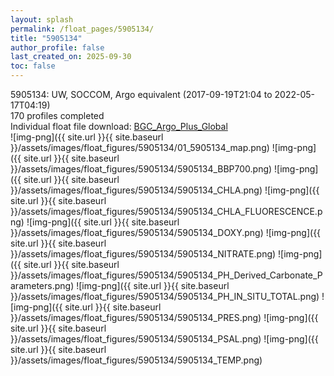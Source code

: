 ```yaml
---
layout: splash
permalink: /float_pages/5905134/
title: "5905134"
author_profile: false
last_created_on: 2025-09-30
toc: false
---
```

 
5905134: UW, SOCCOM, Argo equivalent (2017-09-19T21:04 to 2022-05-17T04:19)\
170 profiles completed\
Individual float file download: [BGC_Argo_Plus_Global](https://ftp.soest.hawaii.edu/bgc_argo_plus/Individual_Floats/outliers_removed/5905134_Sprof_processed.nc)\
![img-png]({{ site.url }}{{ site.baseurl }}/assets/images/float_figures/5905134/01_5905134_map.png)
![img-png]({{ site.url }}{{ site.baseurl }}/assets/images/float_figures/5905134/5905134_BBP700.png)
![img-png]({{ site.url }}{{ site.baseurl }}/assets/images/float_figures/5905134/5905134_CHLA.png)
![img-png]({{ site.url }}{{ site.baseurl }}/assets/images/float_figures/5905134/5905134_CHLA_FLUORESCENCE.png)
![img-png]({{ site.url }}{{ site.baseurl }}/assets/images/float_figures/5905134/5905134_DOXY.png)
![img-png]({{ site.url }}{{ site.baseurl }}/assets/images/float_figures/5905134/5905134_NITRATE.png)
![img-png]({{ site.url }}{{ site.baseurl }}/assets/images/float_figures/5905134/5905134_PH_Derived_Carbonate_Parameters.png)
![img-png]({{ site.url }}{{ site.baseurl }}/assets/images/float_figures/5905134/5905134_PH_IN_SITU_TOTAL.png)
![img-png]({{ site.url }}{{ site.baseurl }}/assets/images/float_figures/5905134/5905134_PRES.png)
![img-png]({{ site.url }}{{ site.baseurl }}/assets/images/float_figures/5905134/5905134_PSAL.png)
![img-png]({{ site.url }}{{ site.baseurl }}/assets/images/float_figures/5905134/5905134_TEMP.png)

